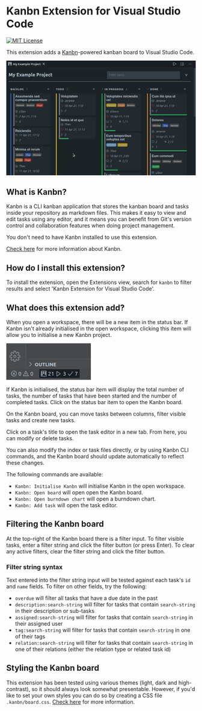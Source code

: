 # Kanbn Extension for Visual Studio Code

[![MIT License](https://img.shields.io/github/license/basementuniverse/vscode-kanbn)](https://opensource.org/licenses/MIT)

This extension adds a [Kanbn](https://www.npmjs.com/package/@basementuniverse/kanbn)-powered kanban board to Visual Studio Code.

![Kanbn](docs/preview.gif "Kanbn")

## What is Kanbn?

Kanbn is a CLI kanban application that stores the kanban board and tasks inside your repository as markdown files. This makes it easy to view and edit tasks using any editor, and it means you can benefit from Git's version control and collaboration features when doing project management.

You don't need to have Kanbn installed to use this extension.

[Check here](https://www.npmjs.com/package/@basementuniverse/kanbn) for more information about Kanbn.

## How do I install this extension?

To install the extension, open the Extensions view, search for `kanbn` to filter results and select 'Kanbn Extension for Visual Studio Code'.

## What does this extension add?

When you open a workspace, there will be a new item in the status bar. If Kanbn isn't already initialised in the open workspace, clicking this item will allow you to initialise a new Kanbn project.

![Kanbn status bar item](docs/status-bar-item.png "Kanbn status bar item")

If Kanbn is initialised, the status bar item will display the total number of tasks, the number of tasks that have been started and the number of completed tasks. Click on the status bar item to open the Kanbn board.

On the Kanbn board, you can move tasks between columns, filter visible tasks and create new tasks.

Click on a task's title to open the task editor in a new tab. From here, you can modify or delete tasks.

You can also modify the index or task files directly, or by using Kanbn CLI commands, and the Kanbn board should update automatically to reflect these changes.

The following commands are available:

- `Kanbn: Initialise Kanbn` will initialise Kanbn in the open workspace.
- `Kanbn: Open board` will open open the Kanbn board.
- `Kanbn: Open burndown chart` will open a burndown chart.
- `Kanbn: Add task` will open the task editor.

## Filtering the Kanbn board

At the top-right of the Kanbn board there is a filter input. To filter visible tasks, enter a filter string and click the filter button (or press Enter). To clear any active filters, clear the filter string and click the filter button.

### Filter string syntax

Text entered into the filter string input will be tested against each task's `id` and `name` fields. To filter on other fields, try the following:

- `overdue` will filter all tasks that have a due date in the past
- `description:search-string` will filter for tasks that contain `search-string` in their description or sub-tasks
- `assigned:search-string` will filter for tasks that contain `search-string` in their assigned user
- `tag:search-string` will filter for tasks that contain `search-string` in one of their tags
- `relation:search-string` will filter for tasks that contain `search-string` in one of their relations (either the relation type or related task id)

## Styling the Kanbn board

This extension has been tested using various themes (light, dark and high-contrast), so it should always look somewhat presentable. However, if you'd like to set your own styles you can do so by creating a CSS file `.kanbn/board.css`. [Check here](docs/styles.md) for more information.
